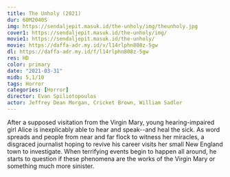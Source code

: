 ```yaml
---
title: The Unholy (2021)
dur: 60M2040S
img: https://sendaljepit.masuk.id/the-unholy/img/theunholy.jpg
cover1: https://sendaljepit.masuk.id/the-unholy/img/
movie1: https://sendaljepit.masuk.id/the-unholy/
movie: https://daffa-adr.my.id/v/l14rlphn808z-5gw
dl: https://daffa-adr.my.id/f/l14rlphn808z-5gw
res: HD
color: primary
date: "2021-03-31"
midb: 5,1/10
tags: Horror
categories: [Horror]
director: Evan Spiliotopoulos
actor: Jeffrey Dean Morgan, Cricket Brown, William Sadler
---
```


After a supposed visitation from the Virgin Mary, young hearing-impaired girl Alice is inexplicably able to hear and speak--and heal the sick. As word spreads and people from near and far flock to witness her miracles, a disgraced journalist hoping to revive his career visits her small New England town to investigate. When terrifying events begin to happen all around, he starts to question if these phenomena are the works of the Virgin Mary or something much more sinister.

